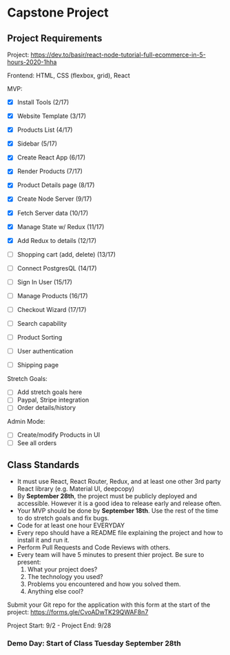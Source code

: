 # Capstone Project

## Project Requirements

Project: https://dev.to/basir/react-node-tutorial-full-ecommerce-in-5-hours-2020-1hha

Frontend: HTML, CSS (flexbox, grid), React
<!-- Make sure to use Material UI 
1:21:17-->

MVP:
- [x] Install Tools (2/17)
- [x] Website Template (3/17)
- [x] Products List (4/17)
- [x] Sidebar (5/17)
- [x] Create React App (6/17)
- [x] Render Products (7/17)
- [x] Product Details page (8/17)
- [x] Create Node Server (9/17)
- [x] Fetch Server data (10/17)
- [x] Manage State w/ Redux (11/17)
- [x] Add Redux to details (12/17)
- [ ] Shopping cart (add, delete) (13/17)
- [ ] Connect PostgresQL (14/17)

- [ ] Sign In User (15/17)
- [ ] Manage Products (16/17)
- [ ] Checkout Wizard (17/17)

- [ ] Search capability
- [ ] Product Sorting
- [ ] User authentication
- [ ] Shipping page

Stretch Goals:
- [ ] Add stretch goals here
- [ ] Paypal, Stripe integration
- [ ] Order details/history

Admin Mode:
- [ ] Create/modify Products in UI
- [ ] See all orders

## Class Standards

- It must use React, React Router, Redux, and at least one other 3rd party React library (e.g. Material UI, deepcopy)
- By <strong>September 28th</strong>, the project must be publicly deployed and accessible. However it is a good idea to release early and release often.
- Your MVP should be done by <strong>September 18th</strong>. Use the rest of the time to do stretch goals and fix bugs.
- Code for at least one hour EVERYDAY
- Every repo should have a README file explaining the project and how to install it and run it.
- Perform Pull Requests and Code Reviews with others.
- Every team will have 5 minutes to present thier project. Be sure to present:
    1. What your project does?
    2. The technology you used?
    3. Problems you encountered and how you solved them.
    4. Anything else cool?

Submit your Git repo for the application with this form at the start of the project: https://forms.gle/CvoADwTK29QWAF8n7

Project Start: 9/2 - Project End: 9/28

### Demo Day: Start of Class Tuesday September 28th
